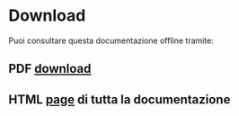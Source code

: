 # Download

Puoi consultare questa documentazione offline tramite:

## PDF  [download](docs/MaterialMkDocs-gb.pdf)

## HTML [page](../print_page) di tutta la documentazione